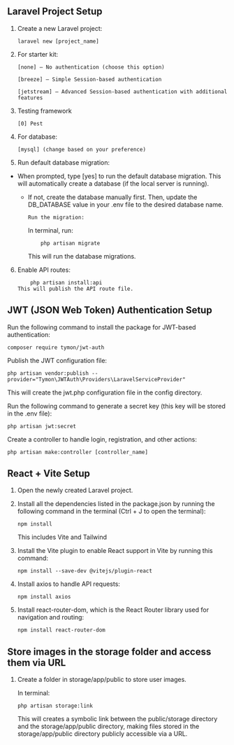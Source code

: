 ## Laravel Project Setup

1.  Create a new Laravel project:

        laravel new [project_name]

2.  For starter kit:

        [none] – No authentication (choose this option)

        [breeze] – Simple Session-based authentication

        [jetstream] – Advanced Session-based authentication with additional features

3.  Testing framework

        [0] Pest

4.  For database:

        [mysql] (change based on your preference)

5.  Run default database migration:

-   When prompted, type [yes] to run the default database migration. This will automatically create a database (if the local server is running).

    -   If not, create the database manually first.
        Then, update the DB_DATABASE value in your .env file to the desired database name.

            Run the migration:

        In terminal, run:

                php artisan migrate

        This will run the database migrations.

6.  Enable API routes:

            php artisan install:api
        This will publish the API route file.

## JWT (JSON Web Token) Authentication Setup

Run the following command to install the package for JWT-based authentication:

    composer require tymon/jwt-auth

Publish the JWT configuration file:

    php artisan vendor:publish --provider="Tymon\JWTAuth\Providers\LaravelServiceProvider"

This will create the jwt.php configuration file in the config directory.

Run the following command to generate a secret key (this key will be stored in the .env file):

    php artisan jwt:secret

Create a controller to handle login, registration, and other actions:

    php artisan make:controller [controller_name]

## React + Vite Setup

1.  Open the newly created Laravel project.
2.  Install all the dependencies listed in the package.json by running the following command in the terminal (Ctrl + J to open the terminal):

        npm install

    This includes Vite and Tailwind

3.  Install the Vite plugin to enable React support in Vite by running this command:

        npm install --save-dev @vitejs/plugin-react

4.  Install axios to handle API requests:

        npm install axios

5.  Install react-router-dom, which is the React Router library used for navigation and routing:

        npm install react-router-dom

## Store images in the storage folder and access them via URL

1.  Create a folder in storage/app/public to store user images.

    In terminal:

        php artisan storage:link

    This will creates a symbolic link between the public/storage directory and the storage/app/public directory, making files stored in the storage/app/public directory publicly accessible via a URL.
